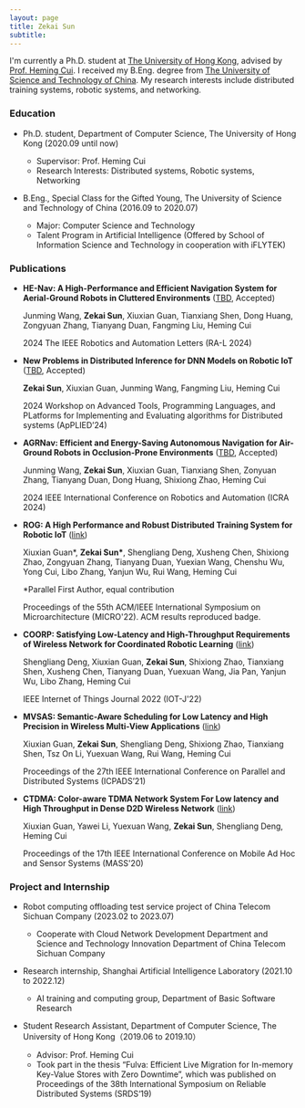 ```yaml
---
layout: page
title: Zekai Sun
subtitle:
---
```


I'm currently a Ph.D. student at [The University of Hong Kong](https://www.hku.hk/), advised by [Prof. Heming Cui](https://www.cs.hku.hk/~heming).
I received my B.Eng. degree from [The University of Science and Technology of China](https://en.ustc.edu.cn/).
My research interests include distributed training systems, robotic systems, and networking.
### Education
- Ph.D. student, Department of Computer Science, The University of Hong Kong (2020.09 until now)
    - Supervisor: Prof. Heming Cui
    - Research Interests: Distributed systems, Robotic systems, Networking

- B.Eng., Special Class for the Gifted Young, The University of Science and Technology of China (2016.09 to 2020.07)
    - Major: Computer Science and Technology
    - Talent Program in Artificial Intelligence (Offered by School of Information Science and Technology in cooperation with iFLYTEK)

### Publications
* **HE-Nav: A High-Performance and Efficient Navigation System for Aerial-Ground Robots in Cluttered Environments** ([TBD](), Accepted)

   Junming Wang, **Zekai Sun**, Xiuxian Guan, Tianxiang Shen, Dong Huang, Zongyuan Zhang, Tianyang Duan, Fangming Liu, Heming Cui

  2024 The IEEE Robotics and Automation Letters (RA-L 2024)

* **New Problems in Distributed Inference for DNN Models on Robotic IoT** ([TBD](), Accepted)

  **Zekai Sun**, Xiuxian Guan, Junming Wang, Fangming Liu, Heming Cui

  2024 Workshop on Advanced Tools, Programming Languages, and PLatforms for Implementing and Evaluating algorithms for Distributed systems (ApPLIED’24)


* **AGRNav: Efficient and Energy-Saving Autonomous Navigation for Air-Ground Robots in Occlusion-Prone Environments** ([TBD](), Accepted)

  Junming Wang, **Zekai Sun**, Xiuxian Guan, Tianxiang Shen, Zonyuan Zhang, Tianyang Duan, Dong Huang, Shixiong Zhao, Heming Cui

  2024 IEEE International Conference on Robotics and Automation (ICRA 2024)

* **ROG: A High Performance and Robust Distributed Training System for Robotic IoT** ([link](https://ieeexplore.ieee.org/document/9923782))

  Xiuxian Guan\*, **Zekai Sun\***, Shengliang Deng, Xusheng Chen, Shixiong Zhao, Zongyuan Zhang, Tianyang Duan, Yuexian Wang, Chenshu Wu, Yong Cui, Libo Zhang, Yanjun Wu, Rui Wang, Heming Cui

  \*Parallel First Author, equal contribution

  Proceedings of the 55th ACM/IEEE International Symposium on Microarchitecture (MICRO'22). ACM results reproduced badge.

* **COORP: Satisfying Low-Latency and High-Throughput Requirements of Wireless Network for Coordinated Robotic Learning** ([link](https://ieeexplore.ieee.org/abstract/document/9670456))

  Shengliang Deng, Xiuxian Guan, **Zekai Sun**, Shixiong Zhao, Tianxiang Shen, Xusheng Chen, Tianyang Duan, Yuexuan Wang, Jia Pan, Yanjun Wu, Libo Zhang, Heming Cui

  IEEE Internet of Things Journal 2022 (IOT-J'22)

* **MVSAS: Semantic-Aware Scheduling for Low Latency and High Precision in Wireless Multi-View Applications** ([link](https://ieeexplore.ieee.org/document/9763805/))

  Xiuxian Guan, **Zekai Sun**, Shengliang Deng, Shixiong Zhao, Tianxiang Shen, Tsz On Li, Yuexuan Wang, Rui Wang, Heming Cui

   Proceedings of the 27th IEEE International Conference on Parallel and Distributed Systems (ICPADS’21)

* **CTDMA: Color-aware TDMA Network System For Low latency and High Throughput in Dense D2D Wireless Network** ([link](https://ieeexplore.ieee.org/document/9356015))

  Xiuxian Guan, Yawei Li, Yuexuan Wang, **Zekai Sun**, Shengliang Deng, Heming Cui

  Proceedings of the 17th IEEE International Conference on Mobile Ad Hoc and Sensor Systems (MASS'20)

### Project and Internship
- Robot computing offloading test service project of China Telecom Sichuan Company (2023.02 to 2023.07)
    - Cooperate with Cloud Network Development Department and Science and Technology Innovation Department of China Telecom Sichuan Company

- Research internship, Shanghai Artificial Intelligence Laboratory (2021.10 to 2022.12)
    - AI training and computing group, Department of Basic Software Research

- Student Research Assistant, Department of Computer Science, The University of Hong Kong（2019.06 to 2019.10）
    - Advisor: Prof. Heming Cui
    - Took part in the thesis “Fulva: Efficient Live Migration for In-memory Key-Value Stores with Zero Downtime”, which was published on Proceedings of the 38th International Symposium on Reliable Distributed Systems (SRDS‘19)
